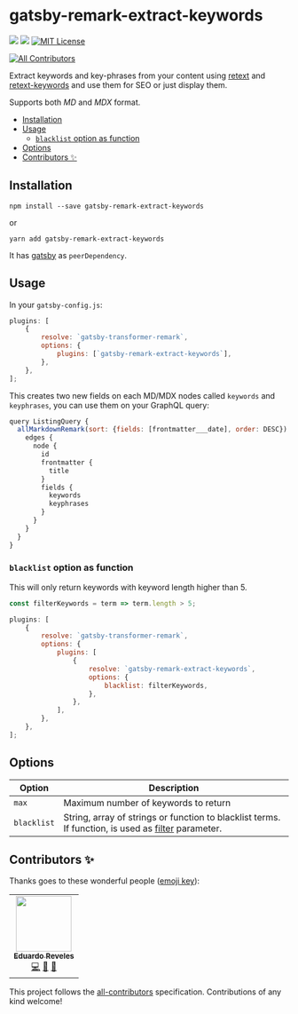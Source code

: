 # gatsby-remark-extract-keywords

[![](https://img.shields.io/github/workflow/status/osiux/gatsby-remark-extract-keywords/Release)](https://github.com/osiux/gatsby-remark-extract-keywords/actions) [![](https://img.shields.io/bundlephobia/min/gatsby-remark-extract-keywords)](https://bundlephobia.com/result?p=gatsby-remark-extract-keywords) [![MIT License](https://img.shields.io/npm/l/gatsby-remark-extract-keywords)](https://github.com/osiux/gatsby-remark-extract-keywords/blob/master/license)

<!-- ALL-CONTRIBUTORS-BADGE:START - Do not remove or modify this section -->

[![All Contributors](https://img.shields.io/badge/all_contributors-1-orange.svg?style=flat-square)](#contributors-)

<!-- ALL-CONTRIBUTORS-BADGE:END -->

Extract keywords and key-phrases from your content using [retext](https://github.com/retextjs/retext) and [retext-keywords](https://github.com/retextjs/retext-keywords) and use them for SEO or just display them.

Supports both _MD_ and _MDX_ format.

<!-- START doctoc generated TOC please keep comment here to allow auto update -->
<!-- DON'T EDIT THIS SECTION, INSTEAD RE-RUN doctoc TO UPDATE -->

-   [Installation](#installation)
-   [Usage](#usage)
    -   [`blacklist` option as function](#blacklist-option-as-function)
-   [Options](#options)
-   [Contributors ✨](#contributors-)

<!-- END doctoc generated TOC please keep comment here to allow auto update -->

## Installation

`npm install --save gatsby-remark-extract-keywords`

or

`yarn add gatsby-remark-extract-keywords`

It has [gatsby](https://github.com/gatsbyjs/gatsby) as `peerDependency`.

## Usage

In your `gatsby-config.js`:

```javascript
plugins: [
    {
        resolve: `gatsby-transformer-remark`,
        options: {
            plugins: [`gatsby-remark-extract-keywords`],
        },
    },
];
```

This creates two new fields on each MD/MDX nodes called `keywords` and `keyphrases`, you can use them on your GraphQL query:

```javascript
query ListingQuery {
  allMarkdownRemark(sort: {fields: [frontmatter___date], order: DESC}) {
    edges {
      node {
        id
        frontmatter {
          title
        }
        fields {
          keywords
          keyphrases
        }
      }
    }
  }
}
```

### `blacklist` option as function

This will only return keywords with keyword length higher than 5.

```javascript
const filterKeywords = term => term.length > 5;

plugins: [
    {
        resolve: `gatsby-transformer-remark`,
        options: {
            plugins: [
                {
                    resolve: `gatsby-remark-extract-keywords`,
                    options: {
                        blacklist: filterKeywords,
                    },
                },
            ],
        },
    },
];
```

## Options

| Option      | Description                                                                                                                                                                                         |
| ----------- | --------------------------------------------------------------------------------------------------------------------------------------------------------------------------------------------------- |
| `max`       | Maximum number of keywords to return                                                                                                                                                                |
| `blacklist` | String, array of strings or function to blacklist terms. If function, is used as [filter](https://developer.mozilla.org/en-US/docs/Web/JavaScript/Reference/Global_Objects/Array/filter) parameter. |

## Contributors ✨

Thanks goes to these wonderful people ([emoji key](https://allcontributors.org/docs/en/emoji-key)):

<!-- ALL-CONTRIBUTORS-LIST:START - Do not remove or modify this section -->
<!-- prettier-ignore-start -->
<!-- markdownlint-disable -->
<table>
  <tr>
    <td align="center"><a href="https://www.osiux.ws/"><img src="https://avatars2.githubusercontent.com/u/204463?v=4" width="100px;" alt=""/><br /><sub><b>Eduardo Reveles</b></sub></a><br /><a href="https://github.com/osiux/gatsby-remark-extract-keywords/commits?author=osiux" title="Code">💻</a> <a href="https://github.com/osiux/gatsby-remark-extract-keywords/commits?author=osiux" title="Documentation">📖</a> <a href="#ideas-osiux" title="Ideas, Planning, & Feedback">🤔</a></td>
  </tr>
</table>

<!-- markdownlint-enable -->
<!-- prettier-ignore-end -->

<!-- ALL-CONTRIBUTORS-LIST:END -->

This project follows the [all-contributors](https://github.com/all-contributors/all-contributors) specification. Contributions of any kind welcome!
